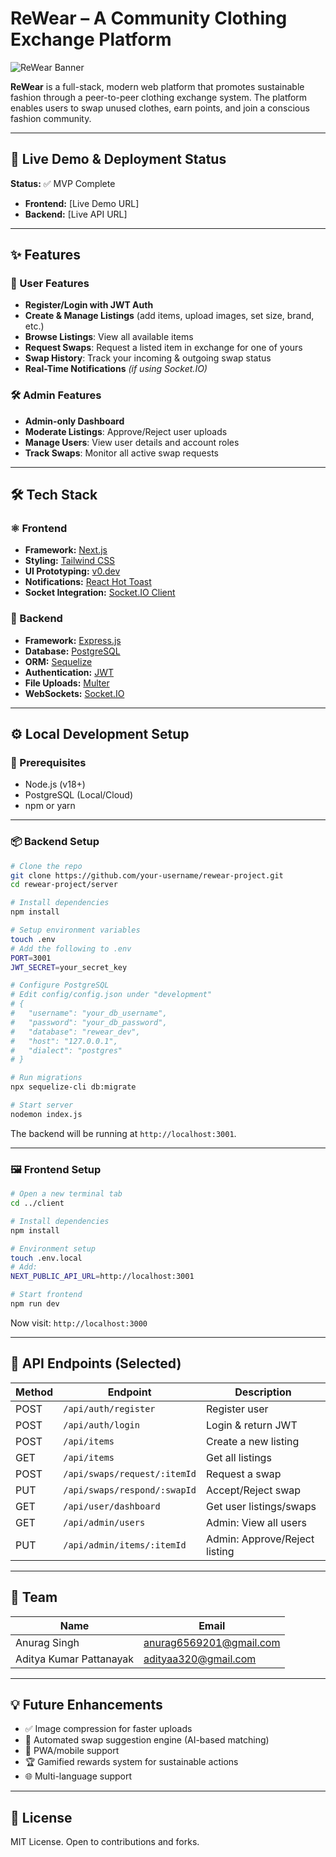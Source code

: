 
# ReWear – A Community Clothing Exchange Platform

![ReWear Banner](https://images.unsplash.com/photo-1490481651871-ab68de25d43d?w=1200&h=400&fit=crop&q=80)

**ReWear** is a full-stack, modern web platform that promotes sustainable fashion through a peer-to-peer clothing exchange system. The platform enables users to swap unused clothes, earn points, and join a conscious fashion community.

---

## 🚀 Live Demo & Deployment Status

**Status:** ✅ MVP Complete  
- **Frontend:** [Live Demo URL]  
- **Backend:** [Live API URL]

---

## ✨ Features

### 🧑 User Features
- **Register/Login with JWT Auth**
- **Create & Manage Listings** (add items, upload images, set size, brand, etc.)
- **Browse Listings**: View all available items
- **Request Swaps**: Request a listed item in exchange for one of yours
- **Swap History**: Track your incoming & outgoing swap status
- **Real-Time Notifications** *(if using Socket.IO)*

### 🛠 Admin Features
- **Admin-only Dashboard**
- **Moderate Listings**: Approve/Reject user uploads
- **Manage Users**: View user details and account roles
- **Track Swaps**: Monitor all active swap requests

---

## 🛠 Tech Stack

### ⚛️ Frontend
- **Framework:** [Next.js](https://nextjs.org/)
- **Styling:** [Tailwind CSS](https://tailwindcss.com/)
- **UI Prototyping:** [v0.dev](https://v0.dev/)
- **Notifications:** [React Hot Toast](https://react-hot-toast.com/)
- **Socket Integration:** [Socket.IO Client](https://socket.io/)

### 🔧 Backend
- **Framework:** [Express.js](https://expressjs.com/)
- **Database:** [PostgreSQL](https://www.postgresql.org/)
- **ORM:** [Sequelize](https://sequelize.org/)
- **Authentication:** [JWT](https://jwt.io/)
- **File Uploads:** [Multer](https://github.com/expressjs/multer)
- **WebSockets:** [Socket.IO](https://socket.io/)

---

## ⚙️ Local Development Setup

### 🔐 Prerequisites
- Node.js (v18+)
- PostgreSQL (Local/Cloud)
- npm or yarn

---

### 📦 Backend Setup

```bash
# Clone the repo
git clone https://github.com/your-username/rewear-project.git
cd rewear-project/server

# Install dependencies
npm install

# Setup environment variables
touch .env
# Add the following to .env
PORT=3001
JWT_SECRET=your_secret_key

# Configure PostgreSQL
# Edit config/config.json under "development"
# {
#   "username": "your_db_username",
#   "password": "your_db_password",
#   "database": "rewear_dev",
#   "host": "127.0.0.1",
#   "dialect": "postgres"
# }

# Run migrations
npx sequelize-cli db:migrate

# Start server
nodemon index.js
````

The backend will be running at `http://localhost:3001`.

---

### 🖼️ Frontend Setup

```bash
# Open a new terminal tab
cd ../client

# Install dependencies
npm install

# Environment setup
touch .env.local
# Add:
NEXT_PUBLIC_API_URL=http://localhost:3001

# Start frontend
npm run dev
```

Now visit: `http://localhost:3000`

---

## 🧪 API Endpoints (Selected)

| Method | Endpoint                     | Description                   |
| ------ | ---------------------------- | ----------------------------- |
| POST   | `/api/auth/register`         | Register user                 |
| POST   | `/api/auth/login`            | Login & return JWT            |
| POST   | `/api/items`                 | Create a new listing          |
| GET    | `/api/items`                 | Get all listings              |
| POST   | `/api/swaps/request/:itemId` | Request a swap                |
| PUT    | `/api/swaps/respond/:swapId` | Accept/Reject swap            |
| GET    | `/api/user/dashboard`        | Get user listings/swaps       |
| GET    | `/api/admin/users`           | Admin: View all users         |
| PUT    | `/api/admin/items/:itemId`   | Admin: Approve/Reject listing |

---

## 👥 Team

| Name                    | Email                                                     |
| ----------------------- | --------------------------------------------------------- |
| Anurag Singh            | [anurag6569201@gmail.com](mailto:anurag6569201@gmail.com) |
| Aditya Kumar Pattanayak | [adityaa320@gmail.com](mailto:adityaa320@gmail.com)       |

---

## 💡 Future Enhancements

* ✅ Image compression for faster uploads
* 🔄 Automated swap suggestion engine (AI-based matching)
* 📱 PWA/mobile support
* 🏆 Gamified rewards system for sustainable actions
* 🌐 Multi-language support

---

## 📄 License

MIT License. Open to contributions and forks.
